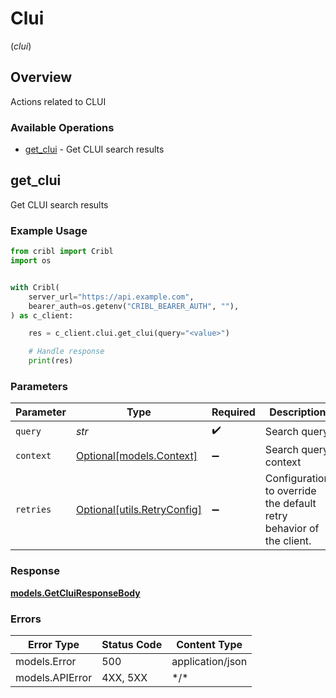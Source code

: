 # Clui
(*clui*)

## Overview

Actions related to CLUI

### Available Operations

* [get_clui](#get_clui) - Get CLUI search results

## get_clui

Get CLUI search results

### Example Usage

```python
from cribl import Cribl
import os


with Cribl(
    server_url="https://api.example.com",
    bearer_auth=os.getenv("CRIBL_BEARER_AUTH", ""),
) as c_client:

    res = c_client.clui.get_clui(query="<value>")

    # Handle response
    print(res)

```

### Parameters

| Parameter                                                           | Type                                                                | Required                                                            | Description                                                         |
| ------------------------------------------------------------------- | ------------------------------------------------------------------- | ------------------------------------------------------------------- | ------------------------------------------------------------------- |
| `query`                                                             | *str*                                                               | :heavy_check_mark:                                                  | Search query                                                        |
| `context`                                                           | [Optional[models.Context]](../../models/context.md)                 | :heavy_minus_sign:                                                  | Search query context                                                |
| `retries`                                                           | [Optional[utils.RetryConfig]](../../models/utils/retryconfig.md)    | :heavy_minus_sign:                                                  | Configuration to override the default retry behavior of the client. |

### Response

**[models.GetCluiResponseBody](../../models/getcluiresponsebody.md)**

### Errors

| Error Type       | Status Code      | Content Type     |
| ---------------- | ---------------- | ---------------- |
| models.Error     | 500              | application/json |
| models.APIError  | 4XX, 5XX         | \*/\*            |
